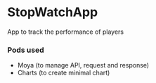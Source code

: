 # StopWatchApp
App to track the performance of players

### Pods used

- Moya (to manage API, request and response)
- Charts (to create minimal chart)
